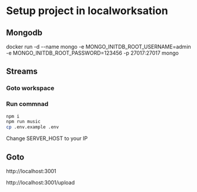 # Setup project in localworksation

## Mongodb 

docker run -d --name mongo -e MONGO_INITDB_ROOT_USERNAME=admin -e MONGO_INITDB_ROOT_PASSWORD=123456 -p 27017:27017 mongo

## Streams

### Goto workspace
### Run commnad 

```bash
npm i
npm run music
cp .env.example .env
````

Change SERVER_HOST to your IP

## Goto 

http://localhost:3001

http://localhost:3001/upload